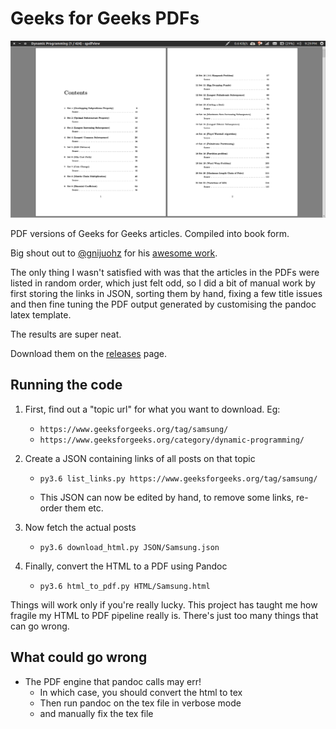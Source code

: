 
# Geeks for Geeks PDFs

![Table of Contents of the Dynamic Programming Book.](screenshot.png)

PDF versions of Geeks for Geeks articles. Compiled into book form.

Big shout out to [@gnijuohz](https://github.com/gnijuohz) for his [awesome work](https://github.com/gnijuohz/geeksforgeeks-as-books/).

The only thing I wasn't satisfied with was that the articles in the PDFs were listed in random order, which just felt odd, so I did a bit of manual work by first storing the links in JSON, sorting them by hand, fixing a few title issues and then fine tuning the PDF output generated by customising the pandoc latex template. 

The results are super neat.

Download them on the [releases](https://github.com/dufferzafar/geeks-pdf/releases/) page.

## Running the code

1. First, find out a "topic url" for what you want to download. Eg:

    * `https://www.geeksforgeeks.org/tag/samsung/`
    * `https://www.geeksforgeeks.org/category/dynamic-programming/`

2. Create a JSON containing links of all posts on that topic

    * `py3.6 list_links.py https://www.geeksforgeeks.org/tag/samsung/`

    * This JSON can now be edited by hand, to remove some links, re-order them etc.

3. Now fetch the actual posts

    * `py3.6 download_html.py JSON/Samsung.json`

4. Finally, convert the HTML to a PDF using Pandoc

    * `py3.6 html_to_pdf.py HTML/Samsung.html`

Things will work only if you're really lucky. This project has taught me how fragile my HTML to PDF pipeline really is. There's just too many things that can go wrong.

## What could go wrong

* The PDF engine that pandoc calls may err!
    - In which case, you should convert the html to tex
    - Then run pandoc on the tex file in verbose mode
    - and manually fix the tex file
